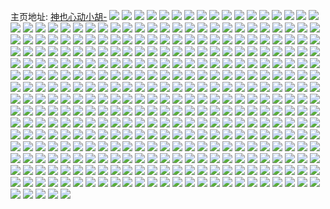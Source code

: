 主页地址: [神也心动小胡-](https://weibo.com/u/5379439031) 
![](https://wx4.sinaimg.cn/mw2000/005S3zPFly1gonu28mix8j32c02c0nn3.jpg) 
![](https://wx4.sinaimg.cn/mw2000/005S3zPFly1gomy2lia4dj31sc2dsnpd.jpg) 
![](https://wx4.sinaimg.cn/mw2000/005S3zPFly1gomy2qvt37j31sc2dsqv5.jpg) 
![](https://wx4.sinaimg.cn/mw2000/005S3zPFly1gomy2hgolyj31sc2dsu0x.jpg) 
![](https://wx4.sinaimg.cn/mw2000/005S3zPFly1gomy2u5a8zj31sc2dsqv5.jpg) 
![](https://wx4.sinaimg.cn/mw2000/005S3zPFly1gokv29oqddj31sc2dshdt.jpg) 
![](https://wx4.sinaimg.cn/mw2000/005S3zPFly1gokv2budvaj31sc2dsb29.jpg) 
![](https://wx4.sinaimg.cn/mw2000/005S3zPFly1gokv2dy384j31sc2ds4qp.jpg) 
![](https://wx4.sinaimg.cn/mw2000/005S3zPFly1goidbk75phj30n01dsb29.jpg) 
![](https://wx4.sinaimg.cn/mw2000/005S3zPFly1gohgdi2l6vj31o0280e81.jpg) 
![](https://wx4.sinaimg.cn/mw2000/005S3zPFly1gohgdipetij31o0280b29.jpg) 
![](https://wx4.sinaimg.cn/mw2000/005S3zPFly1gohgeh5pgwj30c80bz75w.jpg) 
![](https://wx4.sinaimg.cn/mw2000/005S3zPFly1goc7wrn1mdj30n01ds4qu.jpg) 
![](https://wx4.sinaimg.cn/mw2000/005S3zPFly1go5gvxm5aoj30mz0mzjyj.jpg) 
![](https://wx4.sinaimg.cn/mw2000/005S3zPFly1go3lluiidaj31o02804qp.jpg) 
![](https://wx4.sinaimg.cn/mw2000/005S3zPFly1go3llw2cl3j32c0340kjn.jpg) 
![](https://wx4.sinaimg.cn/mw2000/005S3zPFly1go3llsyc1hj32c03407wi.jpg) 
![](https://wx4.sinaimg.cn/mw2000/005S3zPFly1go1bjrto66j30n01fr1bl.jpg) 
![](https://wx4.sinaimg.cn/mw2000/005S3zPFly1gnwim2i904j30n01dsb2e.jpg) 
![](https://wx4.sinaimg.cn/mw2000/005S3zPFly1gnqrglpp86j31o0280e81.jpg) 
![](https://wx4.sinaimg.cn/mw2000/005S3zPFly1gnqrgmhw0fj3050050t90.jpg) 
![](https://wx4.sinaimg.cn/mw2000/005S3zPFly1gnqrgm8fdoj31o0280e81.jpg) 
![](https://wx4.sinaimg.cn/mw2000/005S3zPFly1gn89zgpy2tj31nt1nthdu.jpg) 
![](https://wx4.sinaimg.cn/mw2000/005S3zPFly1gmk89imtnij31sc2dskjl.jpg) 
![](https://wx4.sinaimg.cn/mw2000/005S3zPFly1gmk89jmyerj31sc1scapq.jpg) 
![](https://wx4.sinaimg.cn/mw2000/005S3zPFly1gmk89l3ua8j31sc2dsx4z.jpg) 
![](https://wx4.sinaimg.cn/mw2000/005S3zPFly1gmk89gglxvj32c0340npe.jpg) 
![](https://wx4.sinaimg.cn/mw2000/005S3zPFly1gmk89n84vwj31sc2dsnpd.jpg) 
![](https://wx4.sinaimg.cn/mw2000/005S3zPFly1gmk89p1wjyj32ds1sckjl.jpg) 
![](https://wx4.sinaimg.cn/mw2000/005S3zPFly1gmk89s8707j32c0340npd.jpg) 
![](https://wx4.sinaimg.cn/mw2000/005S3zPFly1gmk89tr1qcj32c02c04q2.jpg) 
![](https://wx4.sinaimg.cn/mw2000/005S3zPFly1gmk89wj8jvj31sc2dsnpd.jpg) 
![](https://wx4.sinaimg.cn/mw2000/005S3zPFly1gmhcppa86vj32c0340e82.jpg) 
![](https://wx4.sinaimg.cn/mw2000/005S3zPFly1gmhcpqqymfj30jp0jpaby.jpg) 
![](https://wx4.sinaimg.cn/mw2000/005S3zPFly1gmhcps18xej31sc1scas9.jpg) 
![](https://wx4.sinaimg.cn/mw2000/005S3zPFly1gmhcpuwnmej32dc2ljb29.jpg) 
![](https://wx4.sinaimg.cn/mw2000/005S3zPFly1gmhcpwk4cej32c0340qv5.jpg) 
![](https://wx4.sinaimg.cn/mw2000/005S3zPFly1gmhcpyqm9tj31sc2dsu0x.jpg) 
![](https://wx4.sinaimg.cn/mw2000/005S3zPFly1gme7zxnps1j31sc2dsdna.jpg) 
![](https://wx4.sinaimg.cn/mw2000/005S3zPFly1gme7zzt8kdj31o0280b29.jpg) 
![](https://wx4.sinaimg.cn/mw2000/005S3zPFly1gme800fi4sj31sc2dswlh.jpg) 
![](https://wx4.sinaimg.cn/mw2000/005S3zPFly1gme802paqzj32801o0u0x.jpg) 
![](https://wx4.sinaimg.cn/mw2000/005S3zPFly1gme809wmc5j32801o0qv5.jpg) 
![](https://wx4.sinaimg.cn/mw2000/005S3zPFly1gme80742a5j32c0340qv6.jpg) 
![](https://wx4.sinaimg.cn/mw2000/005S3zPFly1gmaj9iwrh9j31sc2dse2f.jpg) 
![](https://wx4.sinaimg.cn/mw2000/005S3zPFly1gmaj8znnzhj33402c04qp.jpg) 
![](https://wx4.sinaimg.cn/mw2000/005S3zPFly1gmaj92q4nfj31o01o07wh.jpg) 
![](https://wx4.sinaimg.cn/mw2000/005S3zPFly1gmaj8ydl2ej31gv1yi7wh.jpg) 
![](https://wx4.sinaimg.cn/mw2000/005S3zPFly1gmaj9359ydj30j60ckmy7.jpg) 
![](https://wx4.sinaimg.cn/mw2000/005S3zPFly1gmaj940stpj31o02807wh.jpg) 
![](https://wx4.sinaimg.cn/mw2000/005S3zPFly1gmaj9scg8fj32c0340qv5.jpg) 
![](https://wx4.sinaimg.cn/mw2000/005S3zPFly1gmaj9t939vj30rs0rtju3.jpg) 
![](https://wx4.sinaimg.cn/mw2000/005S3zPFly1gmaj9xdgtxj32c03407wj.jpg) 
![](https://wx4.sinaimg.cn/mw2000/005S3zPFly1gm8otc3qdaj31o0280k61.jpg) 
![](https://wx4.sinaimg.cn/mw2000/005S3zPFly1gm8otdmisuj31o0280e5j.jpg) 
![](https://wx4.sinaimg.cn/mw2000/005S3zPFly1gm8otl0qxrj30xi0t2qrm.jpg) 
![](https://wx4.sinaimg.cn/mw2000/005S3zPFly1gm1jpog4zuj33402c07wi.jpg) 
![](https://wx4.sinaimg.cn/mw2000/005S3zPFly1gm1jpswulxj31o0280npe.jpg) 
![](https://wx4.sinaimg.cn/mw2000/005S3zPFly1glyn1yyia3j30n01z24qp.jpg) 
![](https://wx4.sinaimg.cn/mw2000/005S3zPFly1glyn20ke78j30n02vg4qp.jpg) 
![](https://wx4.sinaimg.cn/mw2000/005S3zPFly1glyn21o5ytj30n026mb29.jpg) 
![](https://wx4.sinaimg.cn/mw2000/005S3zPFly1glyn22i6jyj30n02cc7wh.jpg) 
![](https://wx4.sinaimg.cn/mw2000/005S3zPFly1glyn1xk61tj30n00yik8c.jpg) 
![](https://wx4.sinaimg.cn/mw2000/005S3zPFly1glyn23snrmj30n028cke8.jpg) 
![](https://wx4.sinaimg.cn/mw2000/005S3zPFly1glvs2e1o76j32c02c0e81.jpg) 
![](https://wx4.sinaimg.cn/mw2000/005S3zPFly1glvs2c436xj32c02c0qai.jpg) 
![](https://wx4.sinaimg.cn/mw2000/005S3zPFly1glnljv5qnxj32b92ct4qp.jpg) 
![](https://wx4.sinaimg.cn/mw2000/005S3zPFly1glnljx2ti6j30nx0pjjtq.jpg) 
![](https://wx4.sinaimg.cn/mw2000/005S3zPFly1gln5ybf0evj323u35s1kx.jpg) 
![](https://wx4.sinaimg.cn/mw2000/005S3zPFly1gln5yczb6bj323u35s1kx.jpg) 
![](https://wx4.sinaimg.cn/mw2000/005S3zPFly1gln5y6bjo9j323u35squ4.jpg) 
![](https://wx4.sinaimg.cn/mw2000/005S3zPFly1gln5ye18rlj323u35s4ms.jpg) 
![](https://wx4.sinaimg.cn/mw2000/005S3zPFly1glhqfeceg9j30n006jmz6.jpg) 
![](https://wx4.sinaimg.cn/mw2000/005S3zPFly1glhipc9y4zj32db1zg1kx.jpg) 
![](https://wx4.sinaimg.cn/mw2000/005S3zPFly1glek3nxkrfj31sc2dskjl.jpg) 
![](https://wx4.sinaimg.cn/mw2000/005S3zPFly1glek3q49mjj33402c0qv5.jpg) 
![](https://wx4.sinaimg.cn/mw2000/005S3zPFly1glek3s03n0j31n51qbk69.jpg) 
![](https://wx4.sinaimg.cn/mw2000/005S3zPFly1glek3uqwrdj32c0340kjl.jpg) 
![](https://wx4.sinaimg.cn/mw2000/005S3zPFly1glek42g7q7j32c03407wi.jpg) 
![](https://wx4.sinaimg.cn/mw2000/005S3zPFly1glek43q87vj30sn0rtq8c.jpg) 
![](https://wx4.sinaimg.cn/mw2000/005S3zPFly1glek44iljuj328u2zskce.jpg) 
![](https://wx4.sinaimg.cn/mw2000/005S3zPFly1glek46u1gdj31sc2dse81.jpg) 
![](https://wx4.sinaimg.cn/mw2000/005S3zPFly1glek48oxq7j31bg16447j.jpg) 
![](https://wx4.sinaimg.cn/mw2000/005S3zPFly1glek4axh9mj32c03401kx.jpg) 
![](https://wx4.sinaimg.cn/mw2000/005S3zPFly1glek4em3ytj32c0340npe.jpg) 
![](https://wx4.sinaimg.cn/mw2000/005S3zPFly1glek4gtyw0j32c02hm7wh.jpg) 
![](https://wx4.sinaimg.cn/mw2000/005S3zPFly1glek4l83uwj31sc2dsb29.jpg) 
![](https://wx4.sinaimg.cn/mw2000/005S3zPFly1glek4pbxs7j32c0340u0y.jpg) 
![](https://wx4.sinaimg.cn/mw2000/005S3zPFly1glbsfwzv78j316o16odx4.jpg) 
![](https://wx4.sinaimg.cn/mw2000/005S3zPFly1glah0ik552j316o16o7fy.jpg) 
![](https://wx4.sinaimg.cn/mw2000/005S3zPFly1glah0jgs9ij316o1kw7qh.jpg) 
![](https://wx4.sinaimg.cn/mw2000/005S3zPFly1glah0i0i9cj30n01ds0x9.jpg) 
![](https://wx4.sinaimg.cn/mw2000/005S3zPFly1glah0ks36bj31ce1f1dqe.jpg) 
![](https://wx4.sinaimg.cn/mw2000/005S3zPFly1glah0m2dsdj31fl1k8arq.jpg) 
![](https://wx4.sinaimg.cn/mw2000/005S3zPFly1glah0n29uyj30s00t2n5d.jpg) 
![](https://wx4.sinaimg.cn/mw2000/005S3zPFly1glah0nzh6hj316o1kwtzp.jpg) 
![](https://wx4.sinaimg.cn/mw2000/005S3zPFly1glah0oh63wj30n00fx76i.jpg) 
![](https://wx4.sinaimg.cn/mw2000/005S3zPFly1glah0oquxej30d50hjtb8.jpg) 
![](https://wx4.sinaimg.cn/mw2000/005S3zPFly1gl1pcg4nroj316o15qtng.jpg) 
![](https://wx4.sinaimg.cn/mw2000/005S3zPFly1gl1pchwgdpj32c02c01kx.jpg) 
![](https://wx4.sinaimg.cn/mw2000/005S3zPFly1gl1pcgqy7ij316n1e0ds5.jpg) 
![](https://wx4.sinaimg.cn/mw2000/005S3zPFly1gl1pcjrvjej32c02c0x2m.jpg) 
![](https://wx4.sinaimg.cn/mw2000/005S3zPFly1gl1pclheqtj31kw1kw1db.jpg) 
![](https://wx4.sinaimg.cn/mw2000/005S3zPFly1gl1pcn39fmj32ds1scu0x.jpg) 
![](https://wx4.sinaimg.cn/mw2000/005S3zPFly1gl1pcqabkej32c0340hdu.jpg) 
![](https://wx4.sinaimg.cn/mw2000/005S3zPFly1gl1pcrw5b6j32c02c01kx.jpg) 
![](https://wx4.sinaimg.cn/mw2000/005S3zPFly1gl1pcu83rjj32c02c01kx.jpg) 
![](https://wx4.sinaimg.cn/mw2000/005S3zPFly1gkq5ab3hq1j316o1kwts4.jpg) 
![](https://wx4.sinaimg.cn/mw2000/005S3zPFly1gkq5cj0tcqj31400u0tcv.jpg) 
![](https://wx4.sinaimg.cn/mw2000/005S3zPFly1gkq5abjn9mj306o06ot92.jpg) 
![](https://wx4.sinaimg.cn/mw2000/005S3zPFly1gkq5acgxuvj316o1kwnfp.jpg) 
![](https://wx4.sinaimg.cn/mw2000/005S3zPFly1gkq5adiu1vj316o1kwnh0.jpg) 
![](https://wx4.sinaimg.cn/mw2000/005S3zPFly1gkq5cip4x2j31fy0t879q.jpg) 
![](https://wx4.sinaimg.cn/mw2000/005S3zPFly1gkq5cm1rwxj32c0340kjm.jpg) 
![](https://wx4.sinaimg.cn/mw2000/005S3zPFly1gkq5co212pj31kw1kwtqq.jpg) 
![](https://wx4.sinaimg.cn/mw2000/005S3zPFly1gkq5crkdmdj30lq0lqk6s.jpg) 
![](https://wx4.sinaimg.cn/mw2000/005S3zPFly1gkl1vfvog2j30n00djn1g.jpg) 
![](https://wx4.sinaimg.cn/mw2000/005S3zPFly1gkl1vfe546j30n00f4mz8.jpg) 
![](https://wx4.sinaimg.cn/mw2000/005S3zPFly1gkjwcl5la5j31kw1kwx5x.jpg) 
![](https://wx4.sinaimg.cn/mw2000/005S3zPFly1gkjwck2g0pj31kw1kwhd6.jpg) 
![](https://wx4.sinaimg.cn/mw2000/005S3zPFly1gkjwcm0iuqj31kw16o1h2.jpg) 
![](https://wx4.sinaimg.cn/mw2000/005S3zPFly1gkjwcihumej32c02c0hbq.jpg) 
![](https://wx4.sinaimg.cn/mw2000/005S3zPFly1gkiwhshq00j30gq12r47o.jpg) 
![](https://wx4.sinaimg.cn/mw2000/005S3zPFly1gkfsmx0qw5j31wd2i61kx.jpg) 
![](https://wx4.sinaimg.cn/mw2000/005S3zPFly1gkfsmvbwugj316o1kwdz5.jpg) 
![](https://wx4.sinaimg.cn/mw2000/005S3zPFly1gkeqw53wmmj316o16o7ck.jpg) 
![](https://wx4.sinaimg.cn/mw2000/005S3zPFly1gkcxmeo4sqj31kw16oqqg.jpg) 
![](https://wx4.sinaimg.cn/mw2000/005S3zPFly1gkcxmc22jyj32c02c0qmr.jpg) 
![](https://wx4.sinaimg.cn/mw2000/005S3zPFly1gkcxmgkkp8j31kw16o1kx.jpg) 
![](https://wx4.sinaimg.cn/mw2000/005S3zPFly1gkcxn54us0j30w00o0atm.jpg) 
![](https://wx4.sinaimg.cn/mw2000/005S3zPFly1gkcxn1oxv5j30ry0ry4qp.jpg) 
![](https://wx4.sinaimg.cn/mw2000/005S3zPFly1gkcxml8g4cj32c02c0njk.jpg) 
![](https://wx4.sinaimg.cn/mw2000/005S3zPFly1gkcxmtabjxj32c0340b29.jpg) 
![](https://wx4.sinaimg.cn/mw2000/005S3zPFly1gkcxmoepymj32c02c01kx.jpg) 
![](https://wx4.sinaimg.cn/mw2000/005S3zPFly1gkcxmxc00lj32c02c0nfo.jpg) 
![](https://wx4.sinaimg.cn/mw2000/005S3zPFly1gkb9rdv0l8j31sc2dsb29.jpg) 
![](https://wx4.sinaimg.cn/mw2000/005S3zPFly1gkb9rb4zbuj31sc2ds7wh.jpg) 
![](https://wx4.sinaimg.cn/mw2000/005S3zPFly1gkb9r9eygjj31sc2ds7wh.jpg) 
![](https://wx4.sinaimg.cn/mw2000/005S3zPFly1gkb9s53sk6j32c02c0e3v.jpg) 
![](https://wx4.sinaimg.cn/mw2000/005S3zPFly1gkb9r1lfq9j325a2fmqor.jpg) 
![](https://wx4.sinaimg.cn/mw2000/005S3zPFly1gkb9s78ckmj32c02c0quk.jpg) 
![](https://wx4.sinaimg.cn/mw2000/005S3zPFly1gkasnw1b8rj316o1kwh6w.jpg) 
![](https://wx4.sinaimg.cn/mw2000/005S3zPFly1gkasnwtvxdj316o1kw1db.jpg) 
![](https://wx4.sinaimg.cn/mw2000/005S3zPFly1gkasnxmz5xj316o1kwni8.jpg) 
![](https://wx4.sinaimg.cn/mw2000/005S3zPFly1gkasnyvsvtj31kw1kwx20.jpg) 
![](https://wx4.sinaimg.cn/mw2000/005S3zPFly1gkasnugn14j32c02eqb29.jpg) 
![](https://wx4.sinaimg.cn/mw2000/005S3zPFly1gkasnzq7g0j316o1kwkaw.jpg) 
![](https://wx4.sinaimg.cn/mw2000/005S3zPFly1gk75vsedoij30n00g676t.jpg) 
![](https://wx4.sinaimg.cn/mw2000/005S3zPFly1gk6m4uf6j2j30n00yiwsm.jpg) 
![](https://wx4.sinaimg.cn/mw2000/005S3zPFly1gk42yexz77j31kw1kw1kx.jpg) 
![](https://wx4.sinaimg.cn/mw2000/005S3zPFly1gk42yavgqwj30n00yidtm.jpg) 
![](https://wx4.sinaimg.cn/mw2000/005S3zPFly1gk42xoud0pj31kw1kw4qp.jpg) 
![](https://wx4.sinaimg.cn/mw2000/005S3zPFly1gjw2n9r904j30dc09oaan.jpg) 
![](https://wx4.sinaimg.cn/mw2000/005S3zPFly1gjw2n2cxlvj30n00yigzj.jpg) 
![](https://wx4.sinaimg.cn/mw2000/005S3zPFly1gjw2n4m0rrj30n02ccb29.jpg) 
![](https://wx4.sinaimg.cn/mw2000/005S3zPFly1gjw2n633w0j30n01a0ke7.jpg) 
![](https://wx4.sinaimg.cn/mw2000/005S3zPFly1gjw2n7wjnnj30n01ho4qp.jpg) 
![](https://wx4.sinaimg.cn/mw2000/005S3zPFly1gjw2n9ejcsj30n02k04ok.jpg) 
![](https://wx4.sinaimg.cn/mw2000/005S3zPFly1gjuo3z3853j31kw1kw4lk.jpg) 
![](https://wx4.sinaimg.cn/mw2000/005S3zPFly1gjuo45t22sj31sc1scax1.jpg) 
![](https://wx4.sinaimg.cn/mw2000/005S3zPFly1gjuo433m94j31kw1kwaz7.jpg) 
![](https://wx4.sinaimg.cn/mw2000/005S3zPFly1gjuo3tc6ykj32c02c0b2a.jpg) 
![](https://wx4.sinaimg.cn/mw2000/005S3zPFly1gjuo416c1zj31kw1kwe42.jpg) 
![](https://wx4.sinaimg.cn/mw2000/005S3zPFly1gjuo491sb4j32c02c0u0x.jpg) 
![](https://wx4.sinaimg.cn/mw2000/005S3zPFly1gjsqodstzoj316o1kw1kx.jpg) 
![](https://wx4.sinaimg.cn/mw2000/005S3zPFly1gjsqofw8hdj32c02c0nlu.jpg) 
![](https://wx4.sinaimg.cn/mw2000/005S3zPFly1gjsqoipd2kj31sc2dskjl.jpg) 
![](https://wx4.sinaimg.cn/mw2000/005S3zPFly1gjsqojsf1ej31sc1sck23.jpg) 
![](https://wx4.sinaimg.cn/mw2000/005S3zPFly1gjsqol17d7j31d71d74bu.jpg) 
![](https://wx4.sinaimg.cn/mw2000/005S3zPFly1gjsqocicmnj316o1kwqtz.jpg) 
![](https://wx4.sinaimg.cn/mw2000/005S3zPFly1gjprigoluxj316o1kwtx4.jpg) 
![](https://wx4.sinaimg.cn/mw2000/005S3zPFly1gjprid3xzdj30rk0rk0yu.jpg) 
![](https://wx4.sinaimg.cn/mw2000/005S3zPFly1gjprii2z35j316o1kw7p5.jpg) 
![](https://wx4.sinaimg.cn/mw2000/005S3zPFly1gjpriexuysj31kw1kwqtv.jpg) 
![](https://wx4.sinaimg.cn/mw2000/005S3zPFly1gjpri9el9tj31o0280kjl.jpg) 
![](https://wx4.sinaimg.cn/mw2000/005S3zPFly1gjpric6ls6j316o1kw1hk.jpg) 
![](https://wx4.sinaimg.cn/mw2000/005S3zPFly1gjko6lpe82j30n00l9jzx.jpg) 
![](https://wx4.sinaimg.cn/mw2000/005S3zPFly1gjko6oilbnj32c02c0qv6.jpg) 
![](https://wx4.sinaimg.cn/mw2000/005S3zPFly1gjko6kzw9gj32c02c0x6p.jpg) 
![](https://wx4.sinaimg.cn/mw2000/005S3zPFly1gjko6q2arij31kw16m4qp.jpg) 
![](https://wx4.sinaimg.cn/mw2000/005S3zPFly1gjko6qo7u0j30mi0mik2j.jpg) 
![](https://wx4.sinaimg.cn/mw2000/005S3zPFly1gjko6rtcepj32c02c07wh.jpg) 
![](https://wx4.sinaimg.cn/mw2000/005S3zPFly1gjko6uphnfj32c0340u0x.jpg) 
![](https://wx4.sinaimg.cn/mw2000/005S3zPFly1gjko6xwjwqj32c0340hdu.jpg) 
![](https://wx4.sinaimg.cn/mw2000/005S3zPFly1gjko71z7tpj32c03407wk.jpg) 
![](https://wx4.sinaimg.cn/mw2000/005S3zPFly1gjfn52k4hnj32c03401ky.jpg) 
![](https://wx4.sinaimg.cn/mw2000/005S3zPFly1gjfhrkldd9j31kw1kwb29.jpg) 
![](https://wx4.sinaimg.cn/mw2000/005S3zPFly1gjekcfdxqvj33402c04qq.jpg) 
![](https://wx4.sinaimg.cn/mw2000/005S3zPFly1gjekcj6kl9j32ds1schdt.jpg) 
![](https://wx4.sinaimg.cn/mw2000/005S3zPFly1gjekcacq0aj33402c01l3.jpg) 
![](https://wx4.sinaimg.cn/mw2000/005S3zPFly1gjekcd39yhj316o1kwtu7.jpg) 
![](https://wx4.sinaimg.cn/mw2000/005S3zPFly1gjekchy9gsj31kv16n7ig.jpg) 
![](https://wx4.sinaimg.cn/mw2000/005S3zPFly1gjekcbvgfoj316l16l1kx.jpg) 
![](https://wx4.sinaimg.cn/mw2000/005S3zPFly1gjayd1y6lhj30ns0ns776.jpg) 
![](https://wx4.sinaimg.cn/mw2000/005S3zPFly1gj5lxl6z6pj316o1kwkjl.jpg) 
![](https://wx4.sinaimg.cn/mw2000/005S3zPFly1gj5lxo25zwj316o1kwu0x.jpg) 
![](https://wx4.sinaimg.cn/mw2000/005S3zPFly1gj5lxputgkj316o1kwe81.jpg) 
![](https://wx4.sinaimg.cn/mw2000/005S3zPFly1gj3c5ts5jkj316o1kwdxs.jpg) 
![](https://wx4.sinaimg.cn/mw2000/005S3zPFly1gj3c5t3e0aj316o1kwk95.jpg) 
![](https://wx4.sinaimg.cn/mw2000/005S3zPFly1gj3c5uhcekj316o1kwnek.jpg) 
![](https://wx4.sinaimg.cn/mw2000/005S3zPFly1gizwpcktduj30n02k04qp.jpg) 
![](https://wx4.sinaimg.cn/mw2000/005S3zPFly1gizwpdnro6j30n02kt1kx.jpg) 
![](https://wx4.sinaimg.cn/mw2000/005S3zPFly1gizwpf0fyjj30n02wz1kx.jpg) 
![](https://wx4.sinaimg.cn/mw2000/005S3zPFly1gizwpb9vouj30n0370u0x.jpg) 
![](https://wx4.sinaimg.cn/mw2000/005S3zPFly1gizwpgshlwj30n0319npd.jpg) 
![](https://wx4.sinaimg.cn/mw2000/005S3zPFly1gizwphso18j30n02k6hcv.jpg) 
![](https://wx4.sinaimg.cn/mw2000/005S3zPFly1giy4s9bc55j316o1kwh4q.jpg) 
![](https://wx4.sinaimg.cn/mw2000/005S3zPFly1giy4sasrc7j316o1kwqm2.jpg) 
![](https://wx4.sinaimg.cn/mw2000/005S3zPFly1giy4s82lv8j316o1kwnfo.jpg) 
![](https://wx4.sinaimg.cn/mw2000/005S3zPFly1giy4s74sjnj316o1kw7m4.jpg) 
![](https://wx4.sinaimg.cn/mw2000/005S3zPFly1giy4sbr2udj318g18gdpz.jpg) 
![](https://wx4.sinaimg.cn/mw2000/005S3zPFly1giy4scucylj316o1kw4c6.jpg) 
![](https://wx4.sinaimg.cn/mw2000/005S3zPFly1gixlg1ao6hj316o1kwe81.jpg) 
![](https://wx4.sinaimg.cn/mw2000/005S3zPFly1gixlfzoftkj32c031ou10.jpg) 
![](https://wx4.sinaimg.cn/mw2000/005S3zPFly1gixlg2mpp4j316o1kwb29.jpg) 
![](https://wx4.sinaimg.cn/mw2000/005S3zPFly1gixlfuy0tlj31o0280b2b.jpg) 
![](https://wx4.sinaimg.cn/mw2000/005S3zPFly1gixli5an01j31kw1kw7wh.jpg) 
![](https://wx4.sinaimg.cn/mw2000/005S3zPFly1gixlg3bg6jj30vt16fgxt.jpg) 
![](https://wx4.sinaimg.cn/mw2000/005S3zPFly1gixli43fvrj3146146k6o.jpg) 
![](https://wx4.sinaimg.cn/mw2000/005S3zPFly1gixli6zfxfj316o1kwb29.jpg) 
![](https://wx4.sinaimg.cn/mw2000/005S3zPFly1gixli7vopnj316o1kw7sn.jpg) 
![](https://wx4.sinaimg.cn/mw2000/005S3zPFly1giuxbudht7j31sc2dsu0x.jpg) 
![](https://wx4.sinaimg.cn/mw2000/005S3zPFly1giuxbwpl45j31sc2dshdt.jpg) 
![](https://wx4.sinaimg.cn/mw2000/005S3zPFly1giuxbz1x1wj31sc2dsu0x.jpg) 
![](https://wx4.sinaimg.cn/mw2000/005S3zPFly1gisxcg7n34j32c02c0e81.jpg) 
![](https://wx4.sinaimg.cn/mw2000/005S3zPFly1gisxd5d8cuj30ee0eeaah.jpg) 
![](https://wx4.sinaimg.cn/mw2000/005S3zPFly1gisdic0nm8j316o16n4qk.jpg) 
![](https://wx4.sinaimg.cn/mw2000/005S3zPFly1gisdiaoszfj316o16n1kx.jpg) 
![](https://wx4.sinaimg.cn/mw2000/005S3zPFly1gisfv7jj0yj316n16n1kx.jpg) 
![](https://wx4.sinaimg.cn/mw2000/005S3zPFly1gihaqfnty9j316o1kwh3r.jpg) 
![](https://wx4.sinaimg.cn/mw2000/005S3zPFly1gihaqaxxe5j32c02c0hdt.jpg) 
![](https://wx4.sinaimg.cn/mw2000/005S3zPFly1gihaqenk3gj32ds1schdt.jpg) 
![](https://wx4.sinaimg.cn/mw2000/005S3zPFly1gidybsy15ej31kw1kw4pb.jpg) 
![](https://wx4.sinaimg.cn/mw2000/005S3zPFly1gidybtyi0yj31kw1kw1kx.jpg) 
![](https://wx4.sinaimg.cn/mw2000/005S3zPFly1gidybv23ojj316o1kw4on.jpg) 
![](https://wx4.sinaimg.cn/mw2000/005S3zPFly1gidybrupkdj316o1kwkhh.jpg) 
![](https://wx4.sinaimg.cn/mw2000/005S3zPFly1gidybw3kihj31kw1kwh6k.jpg) 
![](https://wx4.sinaimg.cn/mw2000/005S3zPFly1gidybx44idj31sc1sch52.jpg) 
![](https://wx4.sinaimg.cn/mw2000/005S3zPFly1gicszu1okkj316o1kwqmd.jpg) 
![](https://wx4.sinaimg.cn/mw2000/005S3zPFly1gicsztff19j316o1kw1bz.jpg) 
![](https://wx4.sinaimg.cn/mw2000/005S3zPFly1gicam3ktmaj31o0280e82.jpg) 
![](https://wx4.sinaimg.cn/mw2000/005S3zPFly1gia56f361rj32c02c01kx.jpg) 
![](https://wx4.sinaimg.cn/mw2000/005S3zPFly1gia56guzhmj31kw1kw1kx.jpg) 
![](https://wx4.sinaimg.cn/mw2000/005S3zPFly1gia56hu123j316o1kw1gd.jpg) 
![](https://wx4.sinaimg.cn/mw2000/005S3zPFly1ghzxxv2udrj31kw1kw7rn.jpg) 
![](https://wx4.sinaimg.cn/mw2000/005S3zPFly1ghzxxxkso2j32c02c04qp.jpg) 
![](https://wx4.sinaimg.cn/mw2000/005S3zPFly1ghzxxzijf9j31kw1kw1kx.jpg) 
![](https://wx4.sinaimg.cn/mw2000/005S3zPFly1ghzxy0oiboj31kw1kw1kx.jpg) 
![](https://wx4.sinaimg.cn/mw2000/005S3zPFly1ghzxy2enu5j31o01o0qv5.jpg) 
![](https://wx4.sinaimg.cn/mw2000/005S3zPFly1ghzxy4ud1pj32801o04qq.jpg) 
![](https://wx4.sinaimg.cn/mw2000/005S3zPFly1ghypobwbghj31kw1kwe81.jpg) 
![](https://wx4.sinaimg.cn/mw2000/005S3zPFly1ghypof45i6j31kw1kwhdt.jpg) 
![](https://wx4.sinaimg.cn/mw2000/005S3zPFly1ghypodaninj31sc1sc7hv.jpg) 
![](https://wx4.sinaimg.cn/mw2000/005S3zPFly1ghypogqpj4j31kw1kw7wh.jpg) 
![](https://wx4.sinaimg.cn/mw2000/005S3zPFly1ghwlmsh452j30n00q3dl6.jpg) 
![](https://wx4.sinaimg.cn/mw2000/005S3zPFly1ghwlmtoxjkj31kw1kw4qp.jpg) 
![](https://wx4.sinaimg.cn/mw2000/005S3zPFly1ghwlms74vzj30mk0prq6y.jpg) 
![](https://wx4.sinaimg.cn/mw2000/005S3zPFly1ghwlmuy0eqj31kw1kw4qp.jpg) 
![](https://wx4.sinaimg.cn/mw2000/005S3zPFly1ghwlmyt0zbj323u218e82.jpg) 
![](https://wx4.sinaimg.cn/mw2000/005S3zPFly1ghwlmwa85xj31kw1kwx4y.jpg) 
![](https://wx4.sinaimg.cn/mw2000/005S3zPFly1ghwlokzhm6j31o01o07wi.jpg) 
![](https://wx4.sinaimg.cn/mw2000/005S3zPFly1ghwlohtkftj32c03407wh.jpg) 
![](https://wx4.sinaimg.cn/mw2000/005S3zPFly1ghwlonsqp0j32c02c01kx.jpg) 
![](https://wx4.sinaimg.cn/mw2000/005S3zPFly1ghg99danhoj31j51j51ky.jpg) 
![](https://wx4.sinaimg.cn/mw2000/005S3zPFly1ghg99mwweej32c0340npg.jpg) 
![](https://wx4.sinaimg.cn/mw2000/005S3zPFly1ghg99jkn75j328o28onpg.jpg) 
![](https://wx4.sinaimg.cn/mw2000/005S3zPFly1ghg99qhjgoj32c02c0npd.jpg) 
![](https://wx4.sinaimg.cn/mw2000/005S3zPFly1ghg99tg5klj32c02c0b29.jpg) 
![](https://wx4.sinaimg.cn/mw2000/005S3zPFly1ghg9a1hs6oj32c0340u0y.jpg) 
![](https://wx4.sinaimg.cn/mw2000/005S3zPFly1ghg9a489xlj33402c04qp.jpg) 
![](https://wx4.sinaimg.cn/mw2000/005S3zPFly1ghg9abuu5tj33402c0x6r.jpg) 
![](https://wx4.sinaimg.cn/mw2000/005S3zPFly1ghg9ar7v1aj32c02c0b2a.jpg) 
![](https://wx4.sinaimg.cn/mw2000/005S3zPFly1gh99qvkf1vj32c02c0qv5.jpg) 
![](https://wx4.sinaimg.cn/mw2000/005S3zPFly1gh99qyay0uj32c02c04qp.jpg) 
![](https://wx4.sinaimg.cn/mw2000/005S3zPFly1gh99r1h27ej32c02c0b2a.jpg) 
![](https://wx4.sinaimg.cn/mw2000/005S3zPFly1gh99r4hhh1j32c02c04qp.jpg) 
![](https://wx4.sinaimg.cn/mw2000/005S3zPFly1gh99r7c09aj32c02c0hdt.jpg) 
![](https://wx4.sinaimg.cn/mw2000/005S3zPFly1gh99racfi6j32c02c0e81.jpg) 
![](https://wx4.sinaimg.cn/mw2000/005S3zPFly1gh99qsc6ilj32c02c0e81.jpg) 
![](https://wx4.sinaimg.cn/mw2000/005S3zPFly1gh99rckuetj32c02c0kjl.jpg) 
![](https://wx4.sinaimg.cn/mw2000/005S3zPFly1gh99rescmtj32c02c07wh.jpg) 
![](https://wx4.sinaimg.cn/mw2000/005S3zPFly1gh5xljv69bj31kw1kw1kx.jpg) 
![](https://wx4.sinaimg.cn/mw2000/005S3zPFly1gh5xlih4lvj31kw1kw4qp.jpg) 
![](https://wx4.sinaimg.cn/mw2000/005S3zPFly1gh5xllckxfj31kw1kwe7z.jpg) 
![](https://wx4.sinaimg.cn/mw2000/005S3zPFly1ggxpc5znh2j31sc2dshdt.jpg) 
![](https://wx4.sinaimg.cn/mw2000/005S3zPFly1ggxpc4y3kmj31sc2ds7wh.jpg) 
![](https://wx4.sinaimg.cn/mw2000/005S3zPFly1ggm0a1tmb4j31kw1kw4qp.jpg) 
![](https://wx4.sinaimg.cn/mw2000/005S3zPFly1ggm0a35065j31kw1kw7wh.jpg) 
![](https://wx4.sinaimg.cn/mw2000/005S3zPFly1ggk47s14puj316n16ne03.jpg) 
![](https://wx4.sinaimg.cn/mw2000/005S3zPFly1ggk47sdj9qj30yn0yn4dq.jpg) 
![](https://wx4.sinaimg.cn/mw2000/005S3zPFly1ggk47uuq3sj316o16o4qp.jpg) 
![](https://wx4.sinaimg.cn/mw2000/005S3zPFly1ggk47rmwtgj316o16o1kx.jpg) 
![](https://wx4.sinaimg.cn/mw2000/005S3zPFly1ggd6tfc5rxj31o01o0x6p.jpg) 
![](https://wx4.sinaimg.cn/mw2000/005S3zPFly1ggd6tfsjpwj316o1kwttq.jpg) 
![](https://wx4.sinaimg.cn/mw2000/005S3zPFly1ggd6tdibr9j32c02c0hdt.jpg) 
![](https://wx4.sinaimg.cn/mw2000/005S3zPFly1ggd6timrcrj31o0280kjl.jpg) 
![](https://wx4.sinaimg.cn/mw2000/005S3zPFly1ggd6thckt0j31o0280x6p.jpg) 
![](https://wx4.sinaimg.cn/mw2000/005S3zPFly1ggd6tl28lmj31o0280e82.jpg) 
![](https://wx4.sinaimg.cn/mw2000/005S3zPFly1ggd6tmxhehj32c0340x6p.jpg) 
![](https://wx4.sinaimg.cn/mw2000/005S3zPFly1ggd6tpzgumj3276276b2a.jpg) 
![](https://wx4.sinaimg.cn/mw2000/005S3zPFly1ggd6trhg68j327j27jkjl.jpg) 
![](https://wx4.sinaimg.cn/mw2000/005S3zPFly1gga757hfs7j316o1kwb29.jpg) 
![](https://wx4.sinaimg.cn/mw2000/005S3zPFly1gga75a0tidj316o1kw4qp.jpg) 
![](https://wx4.sinaimg.cn/mw2000/005S3zPFly1gga758j6ayj3113113qlv.jpg) 
![](https://wx4.sinaimg.cn/mw2000/005S3zPFly1gga754ywj0j31kw1kwhdt.jpg) 
![](https://wx4.sinaimg.cn/mw2000/005S3zPFly1gga75ivyt5j32c02c04qp.jpg) 
![](https://wx4.sinaimg.cn/mw2000/005S3zPFly1gga75d9wdwj31kw1kwkjl.jpg) 
![](https://wx4.sinaimg.cn/mw2000/005S3zPFly1gg8guusqgvj31hf1hf7r3.jpg) 
![](https://wx4.sinaimg.cn/mw2000/005S3zPFly1gg8gutx4ehj31p31p37wh.jpg) 
![](https://wx4.sinaimg.cn/mw2000/005S3zPFly1gg8guve8ioj31d81d81e3.jpg) 
![](https://wx4.sinaimg.cn/mw2000/005S3zPFly1gg8guvzl1bj31kw1kwnn0.jpg) 
![](https://wx4.sinaimg.cn/mw2000/005S3zPFly1gg8guwtoesj31kw1kwkgw.jpg) 
![](https://wx4.sinaimg.cn/mw2000/005S3zPFly1gg8guxil1fj31kw1kwhd6.jpg) 
![](https://wx4.sinaimg.cn/mw2000/005S3zPFly1gg8gvqsr94j31cf1cfwzw.jpg) 
![](https://wx4.sinaimg.cn/mw2000/005S3zPFly1gg8gvpaqn8j32c02c0npd.jpg) 
![](https://wx4.sinaimg.cn/mw2000/005S3zPFly1gg8gvsauhkj31mc1mc4qp.jpg) 
![](https://wx4.sinaimg.cn/mw2000/005S3zPFly1gg2jp97xmjj31kw1kwh9q.jpg) 
![](https://wx4.sinaimg.cn/mw2000/005S3zPFly1gg2jp8eqr6j31kw1kwqo8.jpg) 
![](https://wx4.sinaimg.cn/mw2000/005S3zPFly1gg1ji45k36j31o02801ky.jpg) 
![](https://wx4.sinaimg.cn/mw2000/005S3zPFly1gg1ji2m3tsj316o1kw4o1.jpg) 
![](https://wx4.sinaimg.cn/mw2000/005S3zPFly1gfpgtlenf5j33402c0x6p.jpg) 
![](https://wx4.sinaimg.cn/mw2000/005S3zPFly1gfo391kt0xj316o1kw1e5.jpg) 
![](https://wx4.sinaimg.cn/mw2000/005S3zPFly1gfo392364uj316o1kw7qi.jpg) 
![](https://wx4.sinaimg.cn/mw2000/005S3zPFly1gfo392ix2bj316o16pasu.jpg) 
![](https://wx4.sinaimg.cn/mw2000/005S3zPFly1gfo392yijbj316o16oqmy.jpg) 
![](https://wx4.sinaimg.cn/mw2000/005S3zPFly1gfo393esjuj316o16o4ie.jpg) 
![](https://wx4.sinaimg.cn/mw2000/005S3zPFly1gfo3948wcxj31o0280kjl.jpg) 
![](https://wx4.sinaimg.cn/mw2000/005S3zPFly1gf96whzqd3j320w1inhdu.jpg) 
![](https://wx4.sinaimg.cn/mw2000/005S3zPFly1gf96wgmji3j31xl1g7b2a.jpg) 
![](https://wx4.sinaimg.cn/mw2000/005S3zPFly1gf96wj4o1nj31yb1gqb2a.jpg) 
![](https://wx4.sinaimg.cn/mw2000/005S3zPFly1gf96wkl6ncj31401o0npd.jpg) 
![](https://wx4.sinaimg.cn/mw2000/005S3zPFly1gf96wlf1inj318x1nvqv5.jpg) 
![](https://wx4.sinaimg.cn/mw2000/005S3zPFly1gf96wm2tz4j30we1ckb29.jpg) 
![](https://wx4.sinaimg.cn/mw2000/005S3zPFly1gewrt9vbo5j32801o04qq.jpg) 
![](https://wx4.sinaimg.cn/mw2000/005S3zPFly1gewrt85cz6j32801o0hdt.jpg) 
![](https://wx4.sinaimg.cn/mw2000/005S3zPFly1gethx87tq4j30pt0pd0zw.jpg) 
![](https://wx4.sinaimg.cn/mw2000/005S3zPFly1ges00kvkf5j32c02fh1ky.jpg) 
![](https://wx4.sinaimg.cn/mw2000/005S3zPFly1geoqrocw4gj31be1uu7wh.jpg) 
![](https://wx4.sinaimg.cn/mw2000/005S3zPFly1gemhhnnltvj31o01o0qv5.jpg) 
![](https://wx4.sinaimg.cn/mw2000/005S3zPFly1ge77y7zc14j30m90m97hv.jpg) 
![](https://wx4.sinaimg.cn/mw2000/005S3zPFly1ge77y9syrhj32c02c0e81.jpg) 
![](https://wx4.sinaimg.cn/mw2000/005S3zPFly1gdmkdhnwbgj31pa1pau0x.jpg) 
![](https://wx4.sinaimg.cn/mw2000/005S3zPFly1gdmkdi3u4zj30me0medke.jpg) 
![](https://wx4.sinaimg.cn/mw2000/005S3zPFly1gdj38jypgxj30n00k7adj.jpg) 
![](https://wx4.sinaimg.cn/mw2000/005S3zPFly1gd7l4yannfj30c80c8752.jpg) 
![](https://wx4.sinaimg.cn/mw2000/005S3zPFly1gd4tnd5mgmj31sc1scwxk.jpg) 
![](https://wx4.sinaimg.cn/mw2000/005S3zPFly1gd4tne0yncj31sc1sc7m7.jpg) 
![](https://wx4.sinaimg.cn/mw2000/005S3zPFly1gcw0h8o6hnj30u00u0ka4.jpg) 
![](https://wx4.sinaimg.cn/mw2000/005S3zPFly1gcmmy66kilj30u00u0ni2.jpg) 
![](https://wx4.sinaimg.cn/mw2000/005S3zPFly1gazw5gtxfvj31901o0u0y.jpg) 
![](https://wx4.sinaimg.cn/mw2000/005S3zPFly1gazw5io8ckj31o0190x6q.jpg) 
![](https://wx4.sinaimg.cn/mw2000/005S3zPFly1gazw5kbw6bj32801o0npe.jpg) 
![](https://wx4.sinaimg.cn/mw2000/005S3zPFly1garyu99ts4j315o2w6qv7.jpg) 
![](https://wx4.sinaimg.cn/mw2000/005S3zPFly1garyubz9y1j315o2lrhdu.jpg) 
![](https://wx4.sinaimg.cn/mw2000/005S3zPFly1garyuhd6y9j315o2bc1ky.jpg) 
![](https://wx4.sinaimg.cn/mw2000/005S3zPFly1garyuiupbaj315o1qikjl.jpg) 
![](https://wx4.sinaimg.cn/mw2000/005S3zPFly1garyumdylbj315o36lkjm.jpg) 
![](https://wx4.sinaimg.cn/mw2000/005S3zPFly1garyuoy2wrj315o3h0kjm.jpg) 
![](https://wx4.sinaimg.cn/mw2000/005S3zPFly1gai8budemuj30u00u04kh.jpg) 
![](https://wx4.sinaimg.cn/mw2000/005S3zPFly1gaciheb41hj30u00u0k9q.jpg) 
![](https://wx4.sinaimg.cn/mw2000/005S3zPFly1g9rhtn3x87j30ro0hamz7.jpg) 
![](https://wx4.sinaimg.cn/mw2000/005S3zPFly1g93tlrp7xnj30pk0anq4s.jpg) 
![](https://wx4.sinaimg.cn/mw2000/005S3zPFly1g88ihtnjwfj30u0140ngq.jpg) 
![](https://wx4.sinaimg.cn/mw2000/005S3zPFly1g88ihum3qnj30u0140njy.jpg) 
![](https://wx4.sinaimg.cn/mw2000/005S3zPFly1g88ihvodqbj30u0140aqr.jpg) 
![](https://wx4.sinaimg.cn/mw2000/005S3zPFly1g88ihwk2bkj30u01401ad.jpg) 
![](https://wx4.sinaimg.cn/mw2000/005S3zPFly1g88ihy0kdhj31400u0b29.jpg) 
![](https://wx4.sinaimg.cn/mw2000/005S3zPFly1g88ihykfqnj30u015g47g.jpg) 
![](https://wx4.sinaimg.cn/mw2000/005S3zPFly1g6xw5ihl71j30ro15i0vo.jpg) 
![](https://wx4.sinaimg.cn/mw2000/005S3zPFly1g425n58bfpj31400qo4kf.jpg) 
![](https://wx4.sinaimg.cn/mw2000/005S3zPFly1g425n5pw8bj30n00n0jwp.jpg) 
![](https://wx4.sinaimg.cn/mw2000/005S3zPFly1g425n68ypmj30j60j6tfn.jpg) 
